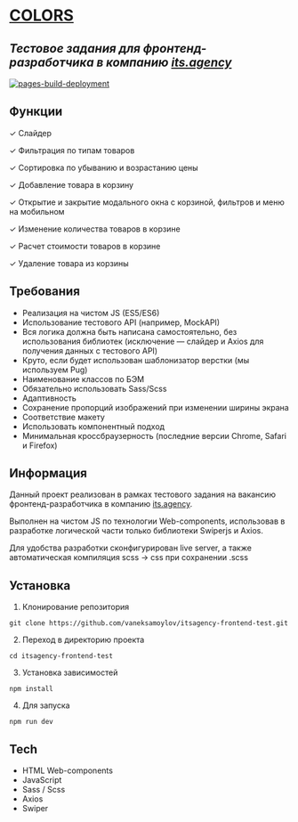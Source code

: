 # [COLORS](https://vaneksamoylov.github.io/itsagency-frontend-test/)
## _Тестовое задания для фронтенд-разработчика в компанию [its.agency](https://its.agency/)_

[![pages-build-deployment](https://github.com/vaneksamoylov/itsagency-frontend-test/actions/workflows/pages/pages-build-deployment/badge.svg?branch=main)](https://github.com/vaneksamoylov/itsagency-frontend-test/actions/workflows/pages/pages-build-deployment)

## Функции

&check; Слайдер

&check; Фильтрация по типам товаров

&check; Сортировка по убыванию и возрастанию цены

&check; Добавление товара в корзину

&check; Открытие и закрытие модального окна с корзиной, фильтров и меню на мобильном

&check; Изменение количества товаров в корзине

&check; Расчет стоимости товаров в корзине

&check; Удаление товара из корзины

## Требования

- Реализация на чистом JS (ES5/ES6)
- Использование тестового API (например, MockAPI)
- Вся логика должна быть написана самостоятельно, без использования библиотек (исключение — слайдер и Axios для получения данных с тестового API)
- Круто, если будет использован шаблонизатор верстки (мы используем Pug)
- Наименование классов по БЭМ
- Обязательно использовать Sass/Scss
- Адаптивность
- Сохранение пропорций изображений при изменении ширины экрана
- Соответствие макету
- Использовать компонентный подход
- Минимальная кроссбраузерность (последние версии Chrome, Safari и Firefox)

## Информация

Данный проект реализован в рамках тестового задания на вакансию фронтенд-разработчика в компанию [its.agency](https://its.agency/).

Выполнен на чистом JS по технологии Web-components, использовав в разработке логической части только библиотеки Swiperjs и Axios.

Для удобства разработки сконфигурирован live server, а также автоматическая компиляция scss -> css при сохранении .scss 

## Установка 

1. Клонирование репозитория

```git clone https://github.com/vaneksamoylov/itsagency-frontend-test.git```

2. Переход в директорию проекта

```cd itsagency-frontend-test```

3. Установка зависимостей

```npm install```

4. Для запуска 

```npm run dev```

## Tech

- HTML Web-components
- JavaScript
- Sass / Scss
- Axios
- Swiper
